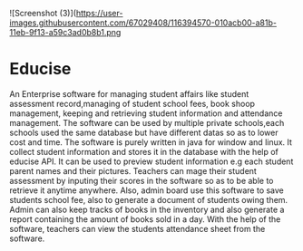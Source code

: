 ![Screenshot (3)](https://user-images.githubusercontent.com/67029408/116394570-010acb00-a81b-11eb-9f13-a59c3ad0b8b1.png
# Educise
An Enterprise software  for  managing student affairs like student assessment record,managing of student school fees, book shoop management, keeping and retrieving student information and attendance management.
The software can be used by multiple private schools,each schools used the same database but have different datas so as to lower cost and time. 
The software is purely written in java for window and linux. It collect student information and stores it in the database with the help of educise API.
It can be used to preview student information e.g each student parent names and their pictures.
 Teachers can mage their student assessment by inputing their scores in the software so as to be able to retrieve it anytime anywhere.
Also, admin board use this software to save students  school fee, also to generate a document of students owing them. 
Admin can also keep tracks of books in the inventory and also generate a report containing the amount of books sold in a day.
With the help of the software, teachers can view the students attendance sheet from the software.



